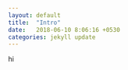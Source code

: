 ```yaml
---
layout: default
title:  "Intro"
date:   2018-06-10 8:06:16 +0530
categories: jekyll update
---
```


hi